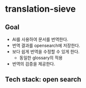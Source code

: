 # translation-sieve

## Goal
* AI를 사용하여 문서를 번역한다.
* 번역 결과를 opensearch에 저장한다.
* 보다 쉽게 번역을 수정할 수 있게 한다.
  * 동일한 glossary의 적용
* 번역의 검증을 제공한다.

## Tech stack: open search
